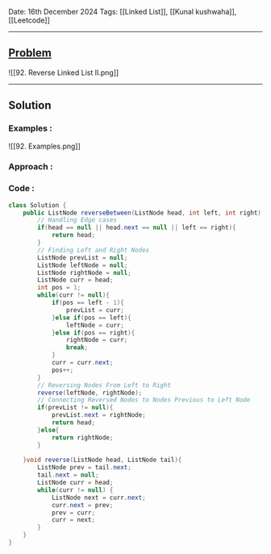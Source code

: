 
Date: 16th December 2024
Tags: [[Linked List]], [[Kunal kushwaha]], [[Leetcode]]

---
## [Problem](https://leetcode.com/problems/reverse-linked-list-ii/description/)

![[92. Reverse Linked List II.png]]

---
## Solution

### Examples :

![[92. Examples.png]]
### Approach :


### Code :

```java
class Solution {
    public ListNode reverseBetween(ListNode head, int left, int right) {
        // Handling Edge cases
        if(head == null || head.next == null || left == right){
            return head;
        }
        // Finding Left and Right Nodes
        ListNode prevList = null;
        ListNode leftNode = null;
        ListNode rightNode = null;
        ListNode curr = head;
        int pos = 1;
        while(curr != null){
            if(pos == left - 1){
                prevList = curr;
            }else if(pos == left){
                leftNode = curr;
            }else if(pos == right){
                rightNode = curr;
                break;
            }
            curr = curr.next;
            pos++;
        }
        // Reversing Nodes From Left to Right
        reverse(leftNode, rightNode);
        // Connecting Reversed Nodes to Nodes Previous to Left Node
        if(prevList != null){
            prevList.next = rightNode;
            return head;
        }else{
            return rightNode;
        }
        
    }void reverse(ListNode head, ListNode tail){
        ListNode prev = tail.next;
        tail.next = null;
        ListNode curr = head;
        while(curr != null) {
            ListNode next = curr.next;
            curr.next = prev;
            prev = curr;
            curr = next;
        }
    }
}
```




